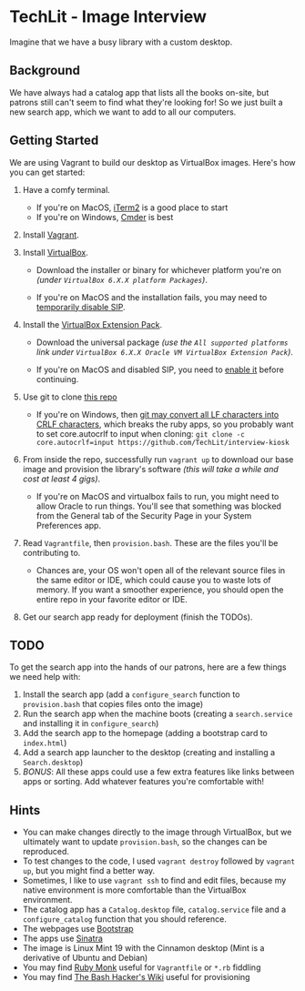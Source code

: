TechLit - Image Interview
===

Imagine that we have a busy library with a custom desktop.

Background
---
We have always had a catalog app that lists all the books on-site, but patrons still can't seem to find what they're looking for! So we just built a new search app, which we want to add to all our computers.

Getting Started
---
We are using Vagrant to build our desktop as VirtualBox images. Here's how you can get started:

  1) Have a comfy terminal.

     - If you're on MacOS, [iTerm2](https://iterm2.com/) is a good place to start
     - If you're on Windows, [Cmder](https://github.com/pmihalcin/cmder-git-bash-windows) is best

  2) Install [Vagrant](https://www.vagrantup.com/downloads).
  3) Install [VirtualBox](https://www.virtualbox.org/wiki/Downloads).
   
     - Download the installer or binary for whichever platform you're on *(under `VirtualBox 6.X.X platform Packages`)*.
     
     - If you're on MacOS and the installation fails, you may need to [temporarily disable SIP](https://developer.apple.com/documentation/security/disabling_and_enabling_system_integrity_protection).

  4) Install the [VirtualBox Extension Pack](https://www.virtualbox.org/wiki/Downloads).

     - Download the universal package *(use the `All supported platforms` link under `VirtualBox 6.X.X Oracle VM VirtualBox Extension Pack`)*.

     - If you're on MacOS and disabled SIP, you need to [enable it](https://developer.apple.com/documentation/security/disabling_and_enabling_system_integrity_protection) before continuing.

  5) Use git to clone [this repo](./)

     - If you're on Windows, then [git may convert all LF characters into CRLF characters](https://stackoverflow.com/a/20653073), which breaks the ruby apps, so you probably want to set core.autocrlf to input when cloning: `git clone -c core.autocrlf=input https://github.com/TechLit/interview-kiosk` 

  5) From inside the repo, successfully run `vagrant up` to download our base image and provision the library's software *(this will take a while and cost at least 4 gigs)*.

     - If you're on MacOS and virtualbox fails to run, you might need to allow Oracle to run things. You'll see that something was blocked from the General tab of the Security Page in your System Preferences app.

  6) Read `Vagrantfile`, then `provision.bash`. These are the files you'll be contributing to.
  
     - Chances are, your OS won't open all of the relevant source files in the same editor or IDE, which could cause you to waste lots of memory. If you want a smoother experience, you should open the entire repo in your favorite editor or IDE.
  
  7) Get our search app ready for deployment (finish the TODOs).

TODO
---
To get the search app into the hands of our patrons, here are a few things we need help with:
  1) Install the search app (add a `configure_search` function to `provision.bash` that copies files onto the image)
  2) Run the search app when the machine boots (creating a `search.service` and installing it in `configure_search`)
  3) Add the search app to the homepage (adding a bootstrap card to `index.html`)
  4) Add a search app launcher to the desktop (creating and installing a `Search.desktop`)
  5) *_BONUS_*: All these apps could use a few extra features like links between apps or sorting. Add whatever features you're comfortable with!

Hints
---
- You can make changes directly to the image through VirtualBox, but we ultimately want to update `provision.bash`, so the changes can be reproduced.
- To test changes to the code, I used `vagrant destroy` followed by `vagrant up`, but you might find a better way.
- Sometimes, I like to use `vagrant ssh` to find and edit files, because my native environment is more comfortable than the VirtualBox environment.
- The catalog app has a `Catalog.desktop` file, `catalog.service` file and a `configure_catalog` function that you should reference.
- The webpages use [Bootstrap](https://getbootstrap.com/docs/5.0/getting-started/introduction/)
- The apps use [Sinatra](http://sinatrarb.com/intro.html)
- The image is Linux Mint 19 with the Cinnamon desktop (Mint is a derivative of Ubuntu and Debian)
- You may find [Ruby Monk](https://rubymonk.com/) useful for `Vagrantfile` or `*.rb` fiddling
- You may find [The Bash Hacker's Wiki](https://wiki.bash-hackers.org/) useful for provisioning
